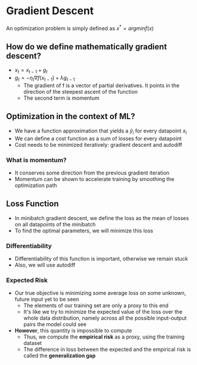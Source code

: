 # Gradient Descent

An optimization problem is simply defined as $x^* = argmin f(x)$

## How do we define mathematically gradient descent?

- $x_t = x_{t-1} + g_t$
- $g_t = -\eta_t\nabla f(x_{t-1}) + \lambda g_{t-1}$
  - The gradient of f is a vector of partial derivatives. It points in the direction of the steepest ascent of the function
  - The second term is momentum

## Optimization in the context of ML?

- We have a function approximation that yields a $\hat y_i$ for every datapoint $x_i$
- We can define a cost function as a sum of losses for every datapoint
- Cost needs to be minimized iteratively: gradient descent and autodiff

### What is momentum?

- It conserves some direction from the previous gradient iteration
- Momentum can be shown to accelerate training by smoothing the optimization path

## Loss Function

- In minibatch gradient descent, we define the loss as the mean of losses on all datapoints of the minibatch
- To find the optimal parameters, we will minimize this loss

### Differentiability

- Differentiability of this function is important, otherwise we remain stuck
- Also, we will use autodiff

### Expected Risk

- Our true objective is minimizing some average loss on some unknown, future input yet to be seen
  - The elements of our training set are only a proxy to this end
  - It's like we try to minimize the expected value of the loss over the whole data distribution, namely across all the possible input-output pairs the model could see
- **However**, this quantity is impossible to compute
  - Thus, we compute the **empirical risk** as a proxy, using the training dataset
  - The difference in loss between the expected and the empirical risk is called the **generalization gap**

